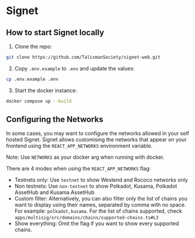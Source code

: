 # Signet

## How to start Signet locally

1. Clone the repo:

```sh
git clone https://github.com/TalismanSociety/signet-web.git
```

2. Copy `.env.example` to `.env` and update the values:

```sh
cp .env.example .env
```

3. Start the docker instance:

```sh
docker compose up --build
```

## Configuring the Networks

In some cases, you may want to configure the networks allowed in your self hosted Signet. Signet allows customising the networks that appear on your frontend using the `REACT_APP_NETWORKS` environment variable.

Note: Use `NETWORKS` as your docker arg when running with docker.

There are 4 modes when using the `REACT_APP_NETWORKS` flag:

- Testnets only: Use `testnet` to show Westend and Rococo networks only
- Non testnets: Use `non-testnet` to show Polkadot, Kusama, Polkadot AssetHub and Kusama AssetHub
- Custom filter: Alternatively, you can also filter only the list of chains you want to display using their names, separated by comma with no space. For example: `polkadot,kusama`. For the list of chains supported, check `apps/multisig/src/domains/chains/supported-chains.ts#L3`
- Show everything: Omit the flag if you want to show every supported chains.
